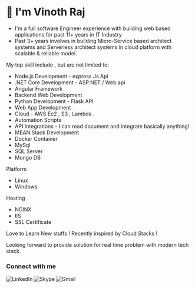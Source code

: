 
<h1 align="left">👋 I'm Vinoth Raj</h1>

- I'm a full software Engineer experience with building web based applications for past 11+ years in IT Industry 
- Past 3+ years involves in building Micro-Service based architect systems and Serverless architect systems in cloud platform with scalable & reliable model.

My top skill include , but are not limited to:

* Node.js Development - express Js Api 
* .NET Core Development - ASP.NET / Web api 
* Angular Framework
* Backend Web Development
* Python Development - Flask API
* Web App Development
* Cloud - AWS Ec2 , S3 , Lambda .
* Automation Scripts
* API Integrations - I can read document and integrate basically anything!
* MEAN Stack Development
* Docker Container
* MySql
* SQL Server
* Mongo DB

Platform
- Linux
- Windows

Hosting 
- NGINX
- IIS
- SSL Certificate

Love to Learn New stuffs ! Recently inspired by Cloud Stacks !

Looking forward to provide solution for real time problem with modern tech stack.

### Connect with me 
[<img align="left" alt="LinkedIn" src="https://img.shields.io/badge/LinkedIn-0077B5?style=for-the-badge&logo=linkedin&logoColor=white" />]( https://www.linkedin.com/in/vinothrajs)
[<img align="left" alt="Skype" src="https://img.shields.io/badge/Skype-00AFF0?style=for-the-badge&logo=skype&logoColor=white" />]( skype:vinothrajs1988)
[<img align="left" alt="Gmail" src="https://img.shields.io/badge/Gmail-D14836?style=for-the-badge&logo=gmail&logoColor=white" />]( mailto:vinothrajs88@gmail.com)

